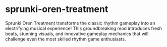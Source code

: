 # sprunki-oren-treatment
Sprunki Oren Treatment transforms the classic rhythm gameplay into an electrifying musical experience! This groundbreaking mod introduces fresh beats, stunning visuals, and innovative gameplay mechanics that will challenge even the most skilled rhythm game enthusiasts.
